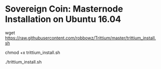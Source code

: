 # Sovereign Coin: Masternode Installation on Ubuntu 16.04
wget https://raw.githubusercontent.com/robbowz/Trittium/master/trittium_install.sh

chmod +x trittium_install.sh

./trittium_install.sh
